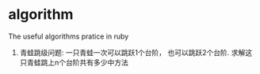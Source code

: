 algorithm
=========

The useful algorithms pratice in ruby

1. 青蛙跳级问题: 一只青蛙一次可以跳跃1个台阶， 也可以跳跃2个台阶.  求解这只青蛙跳上n个台阶共有多少中方法
